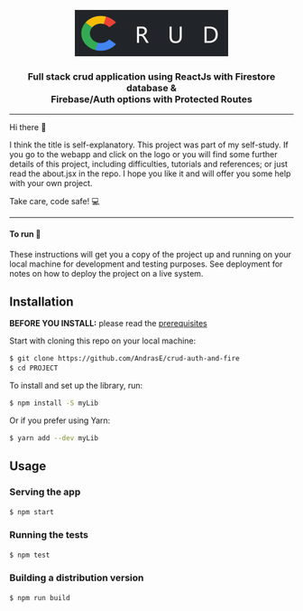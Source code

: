 <p align="center">
  <a href="https://crud-auth.netlify.app/" target="_blank" rel="noopener noreferrer">
  <img src="https://github.com/AndrasE/crud-auth-and-fire/blob/main/public/logo-readme.png?raw=true">
  </a>
</p>

<h3 align="center">
  Full stack crud application using ReactJs with Firestore database & 
<br> 
  Firebase/Auth options with Protected Routes
</h3>
<hr>
<p>
Hi there 👋
  
I think the title is self-explanatory. 
This project was part of my self-study. If you go to the webapp and click on the logo or you will find some further details of this project, including difficulties, tutorials and references; or just read the about.jsx in the repo. I hope you like it and will offer you some help with your own project. 
  
Take care, code safe! 💻
</p>
<hr>
<h4>To run 🚀</h4>
These instructions will get you a copy of the project up and running on your local machine for development and testing purposes. See deployment for notes on how to deploy the project on a live system.

## Installation

**BEFORE YOU INSTALL:** please read the [prerequisites](#prerequisites)

Start with cloning this repo on your local machine:

```sh
$ git clone https://github.com/AndrasE/crud-auth-and-fire
$ cd PROJECT
```

To install and set up the library, run:
```sh
$ npm install -S myLib
```

Or if you prefer using Yarn:
```sh
$ yarn add --dev myLib
```

## Usage

### Serving the app
```sh
$ npm start
```

### Running the tests
```sh
$ npm test
```

### Building a distribution version
```sh
$ npm run build
```
